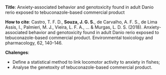 **Title**: Anxiety-associated behavior and genotoxicity found in adult Danio rerio exposed to tebuconazole-based commercial product

**How to cite**: Castro, T. F. D., **Souza, J. G. S.**, de Carvalho, A. F. S., de Lima Assis, I., Palmieri, M. J., Vieira, L. F. A., ... & Murgas, L. D. S. (2018). Anxiety-associated behavior and genotoxicity found in adult Danio rerio exposed to tebuconazole-based commercial product. Environmental toxicology and pharmacology, 62, 140-146.

**Chalenges**: 
- Define a statistical method to link locomotor activity to anxiety in fishes;
- Analyse the genetoxity of tebuconazole-based commercial product. 

